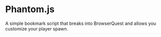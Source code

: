# Phantom.js
A simple bookmark script that breaks into BrowserQuest and allows you customize your player spawn.
